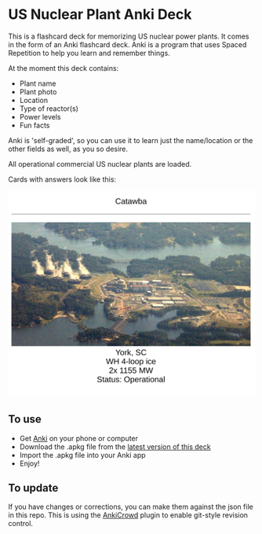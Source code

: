 # US Nuclear Plant Anki Deck

This is a flashcard deck for memorizing US nuclear power plants. It comes in the
form of an Anki flashcard deck. Anki is a program that uses Spaced Repetition
to help you learn and remember things.

At the moment this deck contains:

* Plant name
* Plant photo
* Location
* Type of reactor(s)
* Power levels
* Fun facts

Anki is 'self-graded', so you can use it to learn just the name/location
or the other fields as well, as you so desire.

All operational commercial US nuclear plants are loaded.

Cards with answers look like this:

![Nuclear plant flashcard](screenshot.png?raw=true "Screenshot")

## To use

* Get [Anki](https://apps.ankiweb.net/) on your phone or computer
* Download the .apkg file from the [latest version of this deck](https://github.com/whatisnuclear/nuclear-plant-anki-deck/releases/latest) 
* Import the .apkg file into your Anki app
* Enjoy!

## To update

If you have changes or corrections, you can make them against the json file in
this repo. This is using the
[AnkiCrowd](https://ankiweb.net/shared/info/1788670778) plugin to enable
git-style revision control.
